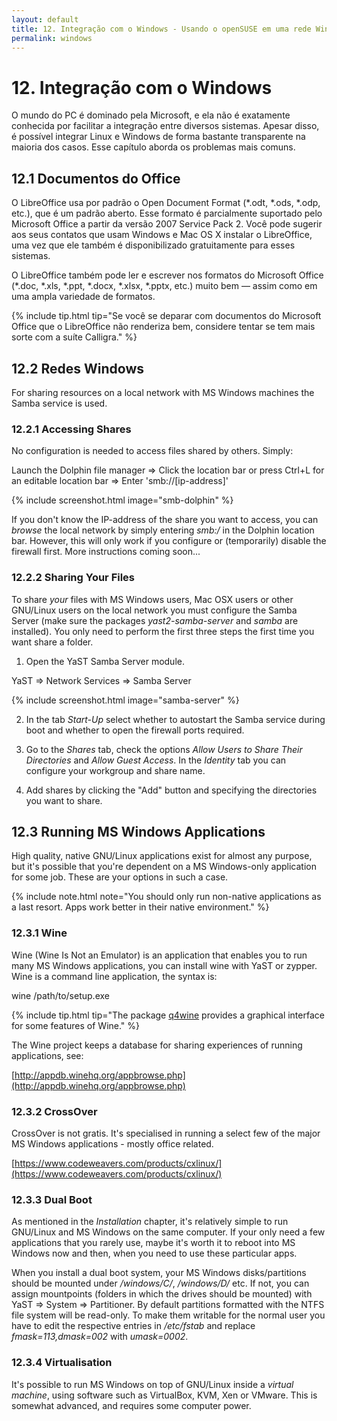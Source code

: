 ```yaml
---
layout: default
title: 12. Integração com o Windows - Usando o openSUSE em uma rede Windows, abrindo documentos do Office e executando aplicativos para Windows
permalink: windows
---
```


# 12. Integração com o Windows

O mundo do PC é dominado pela Microsoft, e ela não é exatamente conhecida por facilitar a integração entre diversos sistemas. Apesar disso, é possível integrar Linux e Windows de forma bastante transparente na maioria dos casos. Esse capítulo aborda os problemas mais comuns.

## 12.1 Documentos do Office

O LibreOffice usa por padrão o Open Document Format (\*.odt, \*.ods, \*.odp, etc.), que é um padrão aberto. Esse formato é parcialmente suportado pelo Microsoft Office a partir da versão 2007 Service Pack 2. Você pode sugerir aos seus contatos que usam Windows e Mac OS X instalar o LibreOffice, uma vez que ele também é disponibilizado gratuitamente para esses sistemas.

O LibreOffice também pode ler e escrever nos formatos do Microsoft Office (\*.doc, \*.xls, \*.ppt, \*.docx, \*.xlsx, \*.pptx, etc.) muito bem — assim como em uma ampla variedade de formatos.

{% include tip.html tip="Se você se deparar com documentos do Microsoft Office que o LibreOffice não renderiza bem, considere tentar se tem mais sorte com a suíte Calligra." %}

## 12.2 Redes Windows

For sharing resources on a local network with MS Windows machines the Samba service is used.

### 12.2.1 Accessing Shares

No configuration is needed to access files shared by others. Simply:

<div class="path">Launch the Dolphin file manager => Click the location bar or press Ctrl+L for an editable location bar => Enter 'smb://[ip-address]'</div><p></p>

{% include screenshot.html image="smb-dolphin" %}

If you don't know the IP-address of the share you want to access, you can *browse* the local network by simply entering *smb:/* in the Dolphin location bar. However, this will only work if you configure or (temporarily) disable the firewall first. More instructions coming soon...

### 12.2.2 Sharing Your Files

To share *your* files with MS Windows users, Mac OSX users or other GNU/Linux users on the local network you must configure the Samba Server (make sure the packages *yast2-samba-server* and *samba* are installed). You only need to perform the first three steps the first time you want share a folder.

1) Open the YaST Samba Server module.

<div class="path">YaST =&gt; Network Services  =&gt; Samba Server</div><p></p>

{% include screenshot.html image="samba-server" %}

2) In the tab *Start-Up* select whether to autostart the Samba service during boot and whether to open the firewall ports required.

3) Go to the *Shares* tab, check the options *Allow Users to Share Their Directories* and *Allow Guest Access*. In the *Identity* tab you can configure your workgroup and share name.

4) Add shares by clicking the "Add" button and specifying the directories you want to share.

## 12.3 Running MS Windows Applications

High quality, native GNU/Linux applications exist for almost any purpose, but it's possible that you're dependent on a MS Windows-only application for some job. These are your options in such a case.

{% include note.html note="You should only run non-native applications as a last resort. Apps work better in their native environment." %}

### 12.3.1 Wine

Wine (Wine Is Not an Emulator) is an application that enables you to run many MS Windows applications, you can install wine with YaST or zypper. Wine is a command line application, the syntax is:

<div class="cl">wine /path/to/setup.exe</div><p></p>

{% include tip.html tip="The package [q4wine](http://sourceforge.net/projects/q4wine/) provides a graphical interface for some features of Wine." %}

The Wine project keeps a database for sharing experiences of running applications, see:

[http://appdb.winehq.org/appbrowse.php](http://appdb.winehq.org/appbrowse.php)

### 12.3.2 CrossOver

CrossOver is not gratis. It's specialised in running a select few of the major MS Windows applications - mostly office related.

[https://www.codeweavers.com/products/cxlinux/](https://www.codeweavers.com/products/cxlinux/)

### 12.3.3 Dual Boot

As mentioned in the *Installation* chapter, it's relatively simple to run GNU/Linux and MS Windows on the same computer. If your only need a few applications that you rarely use, maybe it's worth it to reboot into MS Windows now and then, when you need to use these particular apps.

When you install a dual boot system, your MS Windows disks/partitions should be mounted under */windows/C/*, */windows/D/* etc. If not, you can assign mountpoints (folders in which the drives should be mounted) with YaST => System => Partitioner. By default partitions formatted with the NTFS file system will be read-only. To make them writable for the normal user you have to edit the respective entries in */etc/fstab* and replace *fmask=113,dmask=002* with *umask=0002*.

### 12.3.4 Virtualisation

It's possible to run MS Windows on top of GNU/Linux inside a *virtual machine*, using software such as VirtualBox, KVM, Xen or VMware. This is somewhat advanced, and requires some computer power.

